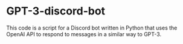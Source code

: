 # GPT-3-discord-bot
This code is a script for a Discord bot written in Python that uses the OpenAI API to respond to messages in a similar way to GPT-3. 
